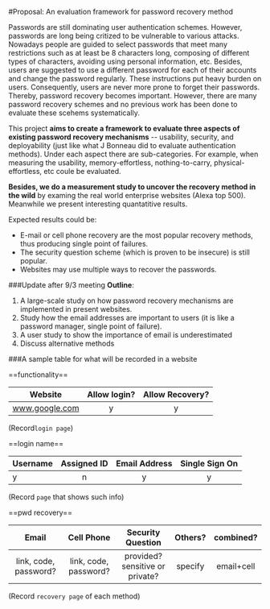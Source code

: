 #Proposal: An evaluation framework for password recovery method

Passwords are still dominating user authentication schemes. However, passwords are long being critized to be vulnerable to various attacks. Nowadays people are guided to select passwords that meet many restrictions such as at least be 8 characters long, composing of different types of characters, avoiding using personal information, etc. Besides, users are suggested to use a different password for each of their accounts and change the password regularly. These instructions put heavy burden on users. Consequently, users are never more prone to forget their passwords. Thereby, password recovery becomes important. However, there are many password recovery schemes and no previous work has been done to evaluate these scehems systematically. 

This project __aims to create a framework to evaluate three aspects of existing password recovery mechanisms__ -- usability, security, and deployability (just like what J Bonneau did to evaluate authentication methods). Under each aspect there are sub-categories. For example, when measuring the usability, memory-effortless, nothing-to-carry, physical-effortless, etc coule be evaluated.

__Besides, we do a measurement study to uncover the recovery method in the wild__ by examing the real world enterprise websites (Alexa top 500). Meanwhile we present interesting quantatitive results.

Expected results could be:
* E-mail or cell phone recovery are the most popular recovery methods, thus producing single point of failures.
* The security question scheme (which is proven to be insecure) is still popular.
* Websites may use multiple ways to recover the passwords.

###Update after 9/3 meeting
__Outline__:
1. A large-scale study on how password recovery mechanisms are implemented in present websites.
2. Study how the email addresses are important to users (it is like a password manager, single point of failure).
3. A user study to show the importance of email is underestimated
4. Discuss alternative methods

###A sample table for what will be recorded in a website

==functionality==

| Website        | Allow login? | Allow Recovery?|
| ------------- |:-------------:|:---:|
| www.google.com | y|y|
(Record`login page`)

==login name==

| Username      | Assigned ID | Email Address| Single Sign On |
| ------------- |:-------------:|:---:|:---:|
|y|n|y|y
(Record `page` that shows such info)

==pwd recovery==

|Email| Cell Phone | Security Question |Others?| combined?|
|:---:|:---:|:---:|:---:|:---:|
|link, code, password?| link, code, password?| provided? sensitive or private?|specify| email+cell

(Record `recovery page` of each method)




